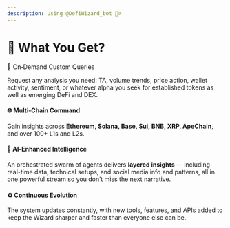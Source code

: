 ```yaml
---
description: Using @DefiWizard_bot 🧙‍♂️
---
```


# 🧞 What You Get?

🧠 On‑Demand Custom Queries

Request any analysis you need: TA, volume trends, price action, wallet activity, sentiment, or whatever alpha you seek for established tokens as well as emerging DeFi and DEX.

#### 🌐 Multi‑Chain Command

Gain insights across **Ethereum, Solana, Base, Sui, BNB, XRP, ApeChain**, and over 100+ L1s and L2s.

#### 🤖 AI‑Enhanced Intelligence

An orchestrated swarm of agents delivers **layered insights** — including real-time data, technical setups, and social media info and patterns, all in one powerful stream so you don’t miss the next narrative.

#### ♻️ Continuous Evolution

The system updates constantly, with new tools, features, and APIs added to keep the Wizard sharper and faster than everyone else can be.
